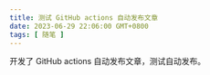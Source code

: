 ```yaml
---
title: 测试 GitHub actions 自动发布文章
date: 2023-06-29 22:06:00 GMT+0800
tags: [ 随笔 ]
---
```


开发了 GitHub actions 自动发布文章，测试自动发布。

<!-- truncate -->
